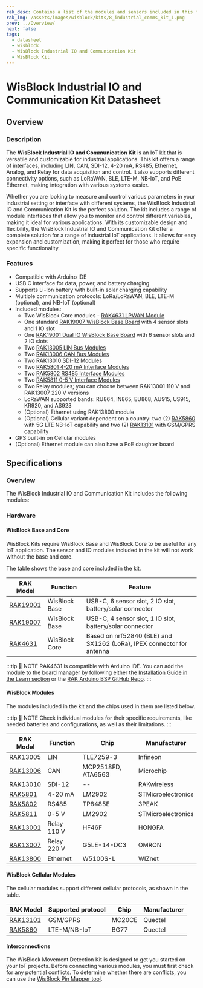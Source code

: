 ```yaml
---
rak_desc: Contains a list of the modules and sensors included in this fully customizable WisBlock Industrial IO and Communication Kit for industrial applications.
rak_img: /assets/images/wisblock/kits/8_industrial_comms_kit_1.png
prev: ../Overview/
next: false
tags:
  - datasheet
  - wisblock
  - WisBlock Industrial IO and Communication Kit
  - WisBlock Kit
---
```


# WisBlock Industrial IO and Communication Kit Datasheet

## Overview

### Description

The **WisBlock Industrial IO and Communication Kit** is an IoT kit that is versatile and customizable for industrial applications. This kit offers a range of interfaces, including LIN, CAN, SDI-12, 4-20&nbsp;mA, RS485, Ethernet, Analog, and Relay for data acquisition and control. It also supports different connectivity options, such as LoRaWAN, BLE, LTE-M, NB-IoT, and PoE Ethernet, making integration with various systems easier.

Whether you are looking to measure and control various parameters in your industrial setting or interface with different systems, the WisBlock Industrial IO and Communication Kit is the perfect solution. The kit includes a range of module interfaces that allow you to monitor and control different variables, making it ideal for various applications. With its customizable design and flexibility, the WisBlock Industrial IO and Communication Kit offer a complete solution for a range of industrial IoT applications. It allows for easy expansion and customization, making it perfect for those who require specific functionality.

### Features

- Compatible with Arduino IDE
- USB C interface for data, power, and battery charging
- Supports Li-Ion battery with built-in solar charging capability
- Multiple communication protocols: LoRa/LoRaWAN, BLE, LTE-M (optional), and NB-IoT (optional)
- Included modules:
    - Two WisBlock Core modules - [RAK4631 LPWAN Module](/Product-Categories/WisBlock/RAK4631/Quickstart/)
    - One standard [RAK19007 WisBlock Base Board](/Product-Categories/WisBlock/RAK19007/Quickstart/) with 4 sensor slots and 1 IO slot
    - One [RAK19001 Dual IO WisBlock Base Board](/Product-Categories/WisBlock/RAK19001/Overview/) with 6 sensor slots and 2 IO slots
    - Two [RAK13005 LIN Bus Modules](/Product-Categories/WisBlock/RAK13005/Quickstart/)
    - Two [RAK13006 CAN Bus Modules](/Product-Categories/WisBlock/RAK13006/Quickstart/)
    - Two [RAK13010 SDI-12 Modules](/Product-Categories/WisBlock/RAK13010/Quickstart/)
    - Two [RAK5801 4-20&nbsp;mA Interface Modules](/Product-Categories/WisBlock/RAK5801/Quickstart/)
    - Two [RAK5802 RS485 Interface Modules](/Product-Categories/WisBlock/RAK5802/Quickstart/)
    - Two [RAK5811 0-5&nbsp;V Interface Modules](/Product-Categories/WisBlock/RAK5811/Quickstart/)
    - Two Relay modules; you can choose between RAK13001 110&nbsp;V and RAK13007 220&nbsp;V versions
    - LoRaWAN supported bands: RU864, IN865, EU868, AU915, US915, KR920, and AS923
    - (Optional) Ethernet using RAK13800 module
    - (Optional) Cellular variant dependent on a country: two (2) [RAK5860](/Product-Categories/WisBlock/RAK5860/Quickstart/) with 5G LTE NB-IoT capability and two (2) [RAK13101](/Product-Categories/WisBlock/RAK13101/Quickstart/) with GSM/GPRS capability
- GPS built-in on Cellular modules
- (Optional) Ethernet module can also have a PoE daughter board


## Specifications

### Overview

The WisBlock Industrial IO and Communication Kit includes the following modules:

<rk-img
  src="/assets/images/wisblock/kits/8_industrial_comms_kit_2.png"
  width="80%"
  caption="Modules of WisBlock Industrial IO and Communication Kit"
/>

### Hardware

#### WisBlock Base and Core

WisBlock Kits require WisBlock Base and WisBlock Core to be useful for any IoT application. The sensor and IO modules included in the kit will not work without the base and core.

The table shows the base and core included in the kit.

| RAK Model                                         | Function      | Feature                                                               |
| ------------------------------------------------- | ------------- | --------------------------------------------------------------------- |
| [RAK19001](/Product-Categories/WisBlock/RAK19003) | WisBlock Base | USB-C, 6 sensor slot, 2 IO slot, battery/solar connector              |
| [RAK19007](/Product-Categories/WisBlock/RAK19007) | WisBlock Base | USB-C, 4 sensor slot, 1 IO slot, battery/solar connector              |
| [RAK4631](/Product-Categories/WisBlock/RAK4631)   | WisBlock Core | Based on nrf52840 (BLE) and SX1262 (LoRa), IPEX connector for antenna |

:::tip 📝 NOTE
RAK4631 is compatible with Arduino IDE. You can add the module to the board manager by following either the [Installation Guide in the Learn section](https://docs.rakwireless.com/Knowledge-Hub/Learn/Installation-of-Board-Support-Package-in-Arduino-IDE/) or the [RAK Arduino BSP GitHub Repo](https://github.com/RAKWireless/RAKwireless-Arduino-BSP-Index).
:::

#### WisBlock Modules

The modules included in the kit and the chips used in them are listed below.

:::tip 📝 NOTE
Check individual modules for their specific requirements, like needed batteries and configurations, as well as their limitations.
:::

| RAK Model                                         | Function         | Chip               | Manufacturer       |
| ------------------------------------------------- | ---------------- | ------------------ | ------------------ |
| [RAK13005](/Product-Categories/WisBlock/RAK13005) | LIN              | TLE7259-3          | Infineon           |
| [RAK13006](/Product-Categories/WisBlock/RAK13006) | CAN              | MCP2518FD, ATA6563 | Microchip          |
| [RAK13010](/Product-Categories/WisBlock/RAK13010) | SDI-12           | --                 | RAKwireless        |
| [RAK5801](/Product-Categories/WisBlock/RAK5801)   | 4-20&nbsp;mA     | LM2902             | STMicroelectronics |
| [RAK5802](/Product-Categories/WisBlock/RAK5802)   | RS485            | TP8485E            | 3PEAK              |
| [RAK5811](/Product-Categories/WisBlock/RAK5811)   | 0-5&nbsp;V       | LM2902             | STMicroelectronics |
| [RAK13001](/Product-Categories/WisBlock/RAK13001) | Relay 110&nbsp;V | HF46F              | HONGFA             |
| [RAK13007](/Product-Categories/WisBlock/RAK13007) | Relay 220&nbsp;V | G5LE-14-DC3        | OMRON              |
| [RAK13800](/Product-Categories/WisBlock/RAK13800) | Ethernet         | W5100S-L           | WIZnet             |


#### WisBlock Cellular Modules

The cellular modules support different cellular protocols, as shown in the table.

| RAK Model                                         | Supported protocol | Chip   | Manufacturer |
| ------------------------------------------------- | ------------------ | ------ | ------------ |
| [RAK13101](/Product-Categories/WisBlock/RAK13101) | GSM/GPRS           | MC20CE | Quectel      |
| [RAK5860](/Product-Categories/WisBlock/RAK5860)   | LTE-M/NB-IoT       | BG77   | Quectel      |

#### Interconnections

The WisBlock Movement Detection Kit is designed to get you started on your IoT projects. Before connecting various modules, you must first check for any potential conflicts. To determine whether there are conflicts, you can use the [WisBlock Pin Mapper tool](https://docs.rakwireless.com/Knowledge-Hub/Pin-Mapper/).
